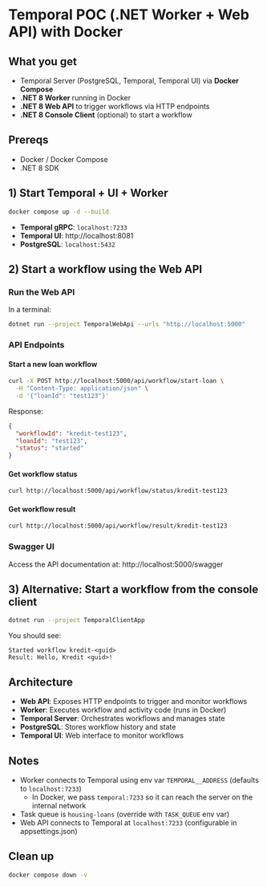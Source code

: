 # Temporal POC (.NET Worker + Web API) with Docker

## What you get
- Temporal Server (PostgreSQL, Temporal, Temporal UI) via **Docker Compose**
- **.NET 8 Worker** running in Docker
- **.NET 8 Web API** to trigger workflows via HTTP endpoints
- **.NET 8 Console Client** (optional) to start a workflow

## Prereqs
- Docker / Docker Compose
- .NET 8 SDK

## 1) Start Temporal + UI + Worker
```bash
docker compose up -d --build
```
- **Temporal gRPC**: `localhost:7233`
- **Temporal UI**: http://localhost:8081
- **PostgreSQL**: `localhost:5432`

## 2) Start a workflow using the Web API

### Run the Web API
In a terminal:
```bash
dotnet run --project TemporalWebApi --urls "http://localhost:5000"
```

### API Endpoints

#### Start a new loan workflow
```bash
curl -X POST http://localhost:5000/api/workflow/start-loan \
  -H "Content-Type: application/json" \
  -d '{"loanId": "test123"}'
```

Response:
```json
{
  "workflowId": "kredit-test123",
  "loanId": "test123",
  "status": "started"
}
```

#### Get workflow status
```bash
curl http://localhost:5000/api/workflow/status/kredit-test123
```

#### Get workflow result
```bash
curl http://localhost:5000/api/workflow/result/kredit-test123
```

### Swagger UI
Access the API documentation at: http://localhost:5000/swagger

## 3) Alternative: Start a workflow from the console client
```bash
dotnet run --project TemporalClientApp
```
You should see:
```
Started workflow kredit-<guid>
Result: Hello, Kredit <guid>!
```

## Architecture

- **Web API**: Exposes HTTP endpoints to trigger and monitor workflows
- **Worker**: Executes workflow and activity code (runs in Docker)
- **Temporal Server**: Orchestrates workflows and manages state
- **PostgreSQL**: Stores workflow history and state
- **Temporal UI**: Web interface to monitor workflows

## Notes
- Worker connects to Temporal using env var `TEMPORAL__ADDRESS` (defaults to `localhost:7233`)
  - In Docker, we pass `temporal:7233` so it can reach the server on the internal network
- Task queue is `housing-loans` (override with `TASK_QUEUE` env var)
- Web API connects to Temporal at `localhost:7233` (configurable in appsettings.json)

## Clean up
```bash
docker compose down -v
```
